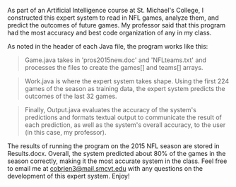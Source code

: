 As part of an Artificial Intelligence course at St. Michael's College, I constructed this expert system to read in NFL games, analyze them, and predict the outcomes of future games.
My professor said that this program had the most accuracy and best code organization of any in my class.

As noted in the header of each Java file, the program works like this:

>Game.java takes in 'pros2015new.doc' and 'NFLteams.txt' and processes the files to create the games[] and teams[] arrays.
  
>Work.java is where the expert system takes shape. Using the first 224 games of the season as training data, the expert system predicts the outcomes of the last 32 games.
  
>Finally, Output.java evaluates the accuracy of the system's predictions and formats textual output to communicate the result of each prediction, as well as the system's overall accuracy, to the user (in this case, my professor).
  
The results of running the program on the 2015 NFL season are stored in Results.docx. Overall, the system predicted about 80% of the games in the season correctly, making it the most accurate system in the class.
Feel free to email me at cobrien3@mail.smcvt.edu with any questions on the development of this expert system.
Enjoy!

